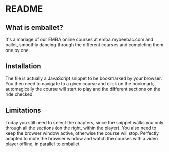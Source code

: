 README
======

What is emballet?
-----------------

It's a mariage of our EMBA online courses at emba.mybeebac.com and ballet, smoothly dancing through the different courses and completing them one by one.

Installation
------------

The file is actually a JavaScript snippet to be bookmarked by your browser.
You then need to navigate to a given course and click on the bookmark, automagically the course will start to play and the different sections on the ride checked.

Limitations
-----------

Today you still need to select the chapters, since the snippet walks you only through all the sections (on the right, within the player).
You also need to keep the browser window active, otherwise the course will stop. Perfectly adapted to mute the browser window and watch the courses with a video player offline, in parallel to emballet.
